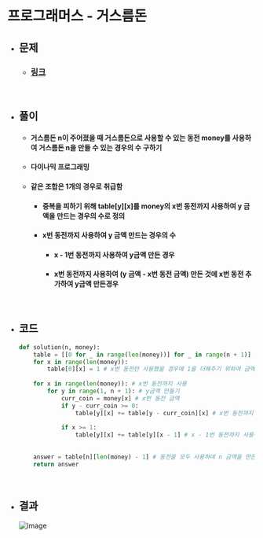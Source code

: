 # 프로그래머스 - 거스름돈

- ## 문제
    - ### [링크](https://school.programmers.co.kr/learn/courses/30/lessons/12907)

<br>

- ## 풀이
    - #### 거스름돈 n이 주어졌을 때 거스름돈으로 사용할 수 있는 동전 money를 사용하여 거스름돈 n을 만들 수 있는 경우의 수 구하기

    - #### 다이나믹 프로그래밍

    - #### 같은 조합은 1개의 경우로 취급함
        - #### 중복을 피하기 위해 table[y][x]를 money의 x번 동전까지 사용하여 y 금액을 만드는 경우의 수로 정의
        - #### x번 동전까지 사용하여 y 금액 만드는 경우의 수
            - #### x - 1번 동전까지 사용하여 y금액 만든 경우
            - #### x번 동전까지 사용하여 (y 금액 - x번 동전 금액) 만든 것에 x번 동전 추가하여 y금액 만든경우

<br>

- ## 코드
    ```python
    def solution(n, money):
        table = [[0 for _ in range(len(money))] for _ in range(n + 1)]
        for x in range(len(money)):
            table[0][x] = 1 # x번 동전만 사용했을 경우에 1을 더해주기 위하여 금액 0을 만든 경우를 1로 초기화 하였음
        
        for x in range(len(money)): # x번 동전까지 사용
            for y in range(1, n + 1): # y금액 만들기
                curr_coin = money[x] # x번 동전 금액
                if y - curr_coin >= 0:
                    table[y][x] += table[y - curr_coin][x] # x번 동전까지 사용하여 (y 금액 - x번 동전 금액) 만든 경우의 수
            
                if x >= 1:
                    table[y][x] += table[y][x - 1] # x - 1번 동전까지 사용하여 y금액 만든 경우의 수
            
        
        answer = table[n][len(money) - 1] # 동전을 모두 사용하여 n 금액을 만든 경우의 수
        return answer
    ```

<br>

- ## 결과
    ![image](https://github.com/Project-Division/DIV_Algorithm_Study/assets/68108664/5e6e8eda-9829-4da3-828d-e91c8a764c3e)